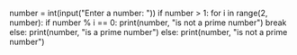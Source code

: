 number = int(input("Enter a number: "))
if number > 1:
    for i in range(2, number):
        if number % i == 0:
            print(number, "is not a prime number")
            break
    else:
        print(number, "is a prime number")
else:
   print(number, "is not a prime number")
